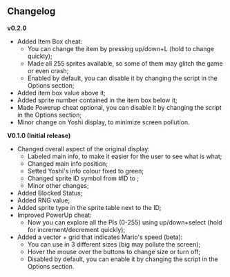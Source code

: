 ## Changelog ##

**v0.2.0**
 
- Added Item Box cheat:
  - You can change the item by pressing up/down+L (hold to change quickly);
  - Made all 255 sprites available, so some of them may glitch the game or even crash;
  - Enabled by default, you can disable it by changing the script in the Options section;
- Added item box value above it;
- Added sprite number contained in the item box below it;
- Made Powerup cheat optional, you can disable it by changing the script in the Options section;
- Minor change on Yoshi display, to minimize screen pollution.

**V0.1.0 (Initial release)**

- Changed overall aspect of the original display:
  - Labeled main info, to make it easier for the user to see what is what;
  - Changed main info position;   
  - Setted Yoshi's info colour fixed to green; 
  - Changed sprite ID symbol from #ID to <ID>;
  - Minor other changes;
- Added Blocked Status;
- Added RNG value;
- Added sprite type in the sprite table next to the ID; 
- Improved PowerUp cheat:
  - Now you can explore all the PIs (0-255) using up/down+select (hold for increment/decrement quickly);
- Added a vector + grid that indicates Mario's speed (beta):
   - You can use in 3 different sizes (big may pollute the screen);
   - Hover the mouse over the buttons to change size or turn off;
   - Disabled by default, you can enable it by changing the script in the Options section.
